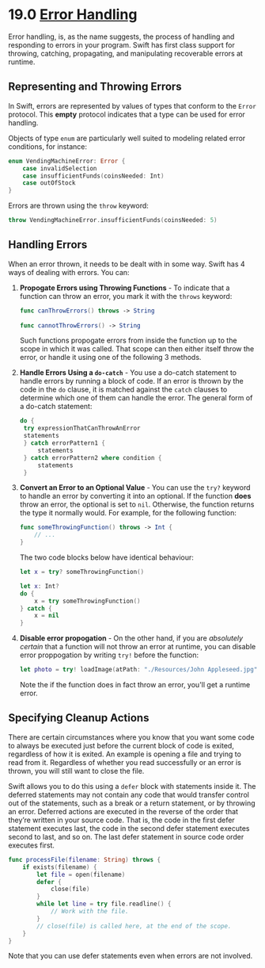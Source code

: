 # 19.0 [Error Handling](https://developer.apple.com/library/content/documentation/Swift/Conceptual/Swift_Programming_Language/ErrorHandling.html)

Error handling, is, as the name suggests, the process of handling and responding to errors in your program. Swift has first class support for throwing, catching, propagating, and manipulating recoverable errors at runtime.

## Representing and Throwing Errors

In Swift, errors are represented by values of types that conform to the `Error` protocol. This **empty** protocol indicates that a type can be used for error handling.

Objects of type `enum` are particularly well suited to modeling related error conditions, for instance:

```Swift
enum VendingMachineError: Error {
    case invalidSelection
    case insufficientFunds(coinsNeeded: Int)
    case outOfStock
}
```

Errors are thrown using the `throw` keyword:
```Swift
throw VendingMachineError.insufficientFunds(coinsNeeded: 5)
```

## Handling Errors

When an error thrown, it needs to be dealt with in some way. Swift has 4 ways of dealing with errors. You can:
1. **Propogate Errors using Throwing Functions** - To indicate that a function can throw an error, you mark it with the `throws` keyword:

   ```Swift
   func canThrowErrors() throws -> String
 
   func cannotThrowErrors() -> String
   ```
   
   Such functions propogate errors from inside the function up to the scope in which it was called. That scope can then either itself throw the error, or handle it using one of the following 3 methods.
2. **Handle Errors Using a `do-catch`** - You use a do-catch statement to handle errors by running a block of code. If an error is thrown by the code in the `do` clause, it is matched against the `catch` clauses to determine which one of them can handle the error. The general form of a do-catch statement:
   ```Swift
   do {
    try expressionThatCanThrowAnError
    statements
    } catch errorPattern1 {
        statements
    } catch errorPattern2 where condition {
        statements
    }
   ```

3. **Convert an Error to an Optional Value** - You can use the `try?` keyword to handle an error by converting it into an optional. If the function **does** throw an error, the optional is set to `nil`. Otherwise, the function returns the type it normally would. For example, for the following function:
    ```Swift
    func someThrowingFunction() throws -> Int {
        // ...
    }
    ```
    The two code blocks below have identical behaviour:
    ```Swift
    let x = try? someThrowingFunction()
    ```
    ```Swift
    let x: Int?
    do {
        x = try someThrowingFunction()
    } catch {
        x = nil
    }
    ```

4. **Disable error propogation** - On the other hand, if you are *absolutely certain* that a function will not throw an error at runtime, you can disable error proppogation by writing `try!` before the function:
   ```Swift
   let photo = try! loadImage(atPath: "./Resources/John Appleseed.jpg")
   ```
   Note the if the function does in fact throw an error, you'll get a runtime error.
   
## Specifying Cleanup Actions

There are certain circumstances where you know that you want some code to always be executed just before the current block of code is exited, regardless of how it is exited. An example is opening a file and trying to read from it. Regardless of whether you read successfully or an error is thrown, you will still want to close the file.

Swift allows you to do this using a `defer` block with statements inside it.  The deferred statements may not contain any code that would transfer control out of the statements, such as a break or a return statement, or by throwing an error. Deferred actions are executed in the reverse of the order that they’re written in your source code. That is, the code in the first defer statement executes last, the code in the second defer statement executes second to last, and so on. The last defer statement in source code order executes first.

```Swift
func processFile(filename: String) throws {
    if exists(filename) {
        let file = open(filename)
        defer {
            close(file)
        }
        while let line = try file.readline() {
            // Work with the file.
        }
        // close(file) is called here, at the end of the scope.
    }
}
```

Note that you can use defer statements even when errors are not involved.